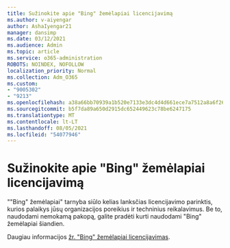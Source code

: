 ```yaml
---
title: Sužinokite apie "Bing" žemėlapiai licencijavimą
ms.author: v-aiyengar
author: AshaIyengar21
manager: dansimp
ms.date: 03/12/2021
ms.audience: Admin
ms.topic: article
ms.service: o365-administration
ROBOTS: NOINDEX, NOFOLLOW
localization_priority: Normal
ms.collection: Adm_O365
ms.custom:
- "9005302"
- "9213"
ms.openlocfilehash: a38a66bb70939a1b520e7133e3dc4d4d661ece7a7512a8a6f263bcc365c71165
ms.sourcegitcommit: b5f7da89a650d2915dc652449623c78be6247175
ms.translationtype: MT
ms.contentlocale: lt-LT
ms.lasthandoff: 08/05/2021
ms.locfileid: "54077946"
---
```

# <a name="learn-about-bing-maps-licensing"></a>Sužinokite apie "Bing" žemėlapiai licencijavimą

""Bing" žemėlapiai" tarnyba siūlo kelias lanksčias licencijavimo parinktis, kurios palaikys jūsų organizacijos poreikius ir techninius reikalavimus. Be to, naudodami nemokamą pakopą, galite pradėti kurti naudodami "Bing" žemėlapiai šiandien.

Daugiau informacijos [žr. "Bing" žemėlapiai licencijavimas](https://go.microsoft.com/fwlink/?linkid=2150203).
